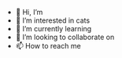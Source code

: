 - 👋 Hi, I’m 
- 👀 I’m interested in cats
- 🌱 I’m currently learning 
- 💞️ I’m looking to collaborate on 
- 📫 How to reach me 

<!---
zhouti34/zhouti34 is a ✨ special ✨ repository because its `README.md` (this file) appears on your GitHub profile.
You can click the Preview link to take a look at your changes.
--->
